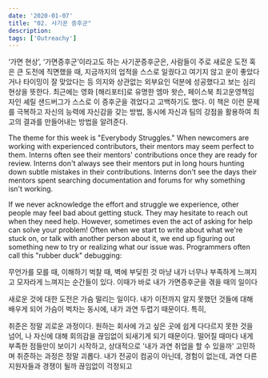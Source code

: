 ```yaml
---
date: '2020-01-07'
title: "02. 사기꾼 증후군"
description: 
tags: ['Outreachy']
---
```


‘가면 현상’, ‘가면증후군’이라고도 하는 사기꾼증후군은, 사람들이 주로 새로운 도전 혹은 큰 도전에 직면했을 때, 지금까지의 업적을 스스로 일궜다고 여기지 않고 운이 좋았다거나 타이밍이 잘 맞았다는 등 의지와 상관없는 외부요인 덕분에 성공했다고 보는 심리 현상을 뜻한다. 최근에는 영화 [해리포터]로 유명한 엠마 왓슨, 페이스북 최고운영책임자인 셰릴 샌드버그가 스스로 이 증후군을 겪었다고 고백하기도 했다. 이 책은 이런 문제를 극복하고 자신의 능력에 자신감을 갖는 방법, 동시에 자신과 팀의 강점을 활용하여 최고의 결과를 만들어내는 방법을 알려준다.

The theme for this week is "Everybody Struggles." When newcomers are working with experienced contributors, their mentors may seem perfect to them. Interns often see their mentors' contributions once they are ready for review. Interns don't always see their mentors put in long hours hunting down subtle mistakes in their contributions. Interns don't see the days their mentors spent searching documentation and forums for why something isn't working.

If we never acknowledge the effort and struggle we experience, other people may feel bad about getting stuck. They may hesitate to reach out when they need help. However, sometimes even the act of asking for help can solve your problem! Often when we start to write about what we're stuck on, or talk with another person about it, we end up figuring out something new to try or realizing what our issue was. Programmers often call this "rubber duck" debugging:

무언가를 모를 때, 이해하기 벅찰 때, 벽에 부딪힌 것 마냥 내가 너무나 부족하게 느껴지고 모자라게 느껴지는 순간들이 있다. 이때가 바로 내가 가면증후군을 겪을 때의 일이다

새로운 것에 대한 도전은 가슴 떨리는 일이다. 내가 이전까지 알지 못했던 것들에 대해 배우게 되어 가슴이 벅차는 동시에, 내가 과연 두렵기 때문이다. 특히,  

취준은 정말 괴로운 과정이다. 원하는 회사에 가고 싶은 곳에 쉽게 다다르지 못한 것을 넘어, 나 자신에 대해 회의감을 끊임없이 되새기게 되기 때문이다. 떨어질 때마다 내게 부족한 점들만이 보이기 시작하고, 상대적으로 
'내가 과연 취업을 할 수 있을까' 고민하며 취준하는 과정은 정말 괴롭다. 내가 전공이 컴공이 아닌데,
경험이 없는데, 과연 다른 지원자들과 경쟁이 될까 끊임없이 걱정되고